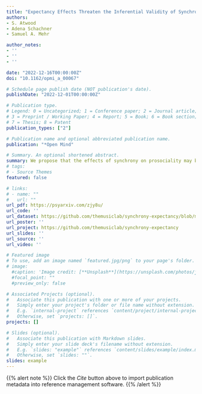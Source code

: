 ```yaml
---
title: "Expectancy Effects Threaten the Inferential Validity of Synchrony-Prosociality Research"
authors:
- S. Atwood
- Adena Schachner
- Samuel A. Mehr

author_notes:
- ''
- ''
- ''

date: "2022-12-16T00:00:00Z"
doi: "10.1162/opmi_a_00067"

# Schedule page publish date (NOT publication's date).
publishDate: "2022-12-01T00:00:00Z"

# Publication type.
# Legend: 0 = Uncategorized; 1 = Conference paper; 2 = Journal article;
# 3 = Preprint / Working Paper; 4 = Report; 5 = Book; 6 = Book section;
# 7 = Thesis; 8 = Patent
publication_types: ["2"]

# Publication name and optional abbreviated publication name.
publication: "*Open Mind"

# Summary. An optional shortened abstract.
summary: We propose that the effects of synchrony on prosociality may be explicable as the result of top-down expectations invoked by placebo and experimenter effects.
# tags:
# - Source Themes
featured: false

# links:
# - name: ""
#   url: ""
url_pdf: https://psyarxiv.com/zjy8u/
url_code: ''
url_dataset: https://github.com/themusiclab/synchrony-expectancy/blob/main/sync-data.csv
url_poster: ''
url_project: https://github.com/themusiclab/synchrony-expectancy
url_slides: ''
url_source: ''
url_video: ''

# Featured image
# To use, add an image named `featured.jpg/png` to your page's folder. 
# image:
  #caption: 'Image credit: [**Unsplash**](https://unsplash.com/photos/jdD8gXaTZsc)'
  #focal_point: ""
  #preview_only: false

# Associated Projects (optional).
#   Associate this publication with one or more of your projects.
#   Simply enter your project's folder or file name without extension.
#   E.g. `internal-project` references `content/project/internal-project/index.md`.
#   Otherwise, set `projects: []`.
projects: []

# Slides (optional).
#   Associate this publication with Markdown slides.
#   Simply enter your slide deck's filename without extension.
#   E.g. `slides: "example"` references `content/slides/example/index.md`.
#   Otherwise, set `slides: ""`.
slides: example
---
```


{{% alert note %}}
Click the *Cite* button above to import publication metadata into reference management software.
{{% /alert %}}
